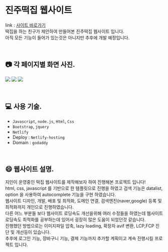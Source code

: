 # 진주떡집 웹사이트
link : [사이트 바로가기](https://jinjood.com/)<br>
떡집을 하는 친구가 제안하여 만들어본 진주떡집 웹사이트 입니다.<br>
아직 모든 기능이 들어가 있는것은 아니지만 추후에 개발 예정입니다.

<br>

## 📷 각 페이지별 화면 사진.

![](https://velog.velcdn.com/images/mintae1117/post/1a96fc92-0e2c-4056-b268-6bf8061ca2d7/image.png)
![](https://velog.velcdn.com/images/mintae1117/post/55fac5c5-ae3a-445b-88f2-788eca297f18/image.png)
![](https://velog.velcdn.com/images/mintae1117/post/cd67337a-2633-446f-824b-c40baafb2688/image.png)

<br>

## 💻 사용 기술.

- `Javascript`, `node.js`, `Html`, `Css`
- `Bootstrap`, `jquery`
- `Netlify`
- Deploy : `Netlify-hosting`
- Domain : `godaddy`


<br>

## 😄 웹사이트 설명.
<p>
지인이 운영중인 떡집 웹사이트를 제작해보자 하여 진행해본 프로젝트 입니다!<br>
html, css, javascript 를 기반으로 한 템플릿으로 진행을 하였고 검색 기능은 datalist, option 을 사용하여 autocomplete 기능을 구현 하였습니다.<br>
웹사이트 디자인, 개발, 배포 및 최적화, 도메인 연결, 검색엔진(naver,google) 등록 및 최적화까지 개인으로 진행하였습니다.<br>
다른 어느 부분들 보다 웹사이트 로딩속도 개선을위해 여러 수정들을 하였는데 웹사이트 로딩속도 최적화를 공부하는데 있어서 굉장히 많은 도움이 되었던것 같습니다.<br>
진행했던 방법으로는 이미지파일 압축, lazy loading, 확장자 avif 변환, LCP,FCP 진단 및 개선등이 있습니다.<br>
추후에 로그인 기능, 장바구니 기능, 결제 기능까지 추가할 계획이고 계속 진행시킬 프로젝트 입니다.<br></p>